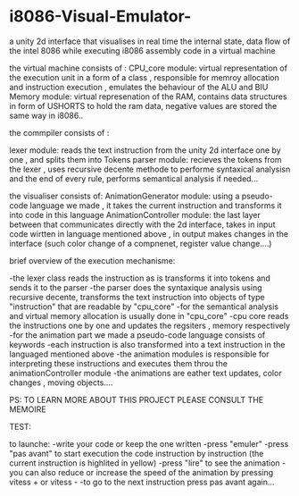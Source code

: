 # i8086-Visual-Emulator-
a unity 2d interface that visualises in real time the internal state, data flow of the intel 8086 while executing i8086 assembly code in a virtual machine

the virtual machine consists of : 
CPU_core module: virtual representation of the execution unit in a form of a class , responsible for memroy allocation and instruction execution , emulates the behaviour of the ALU and BIU 
Memory module: virtual represenation of the RAM, contains data structures in form of USHORTS to hold the ram data, negative values are  stored the same way in i8086..


the commpiler consists of : 

lexer module: reads the text instruction from the unity 2d interface one by one , and splits them into Tokens 
parser module: recieves the tokens from the lexer , uses recursive decente methode to performe syntaxical analysisn and the end of every rule, performs semantical analysis if needed...

the visualiser consists of: 
AnimationGenerator module:  using a pseudo-code language we made , it takes the current instruction and transforms it into code in this language 
AnimationController module: the last layer between that communicates directly with the 2d interface, takes in input code wirtten in language mentioned above , in output makes changes in the interface (such color change of a compnenet, register value change....)

brief overview of the execution mechanisme: 

-the lexer class reads the instruction as is transforms it into tokens and sends it to the parser
-the parser does the syntaxique analysis using recursive decente, transforms the text instruction into objects of  type "instruction" that are readable by "cpu_core"
-for the semantical analysis and virtual memory allocation is usually done in "cpu_core"
-cpu core reads the instructions one by one and updates the regsiters , memory respectively 
-for the animation part we made a pseudo-code language consists of keywords 
-each instruction is also transformed into a text instruction in the languaged mentioned above
-the animation modules is responsible for interpreting these instructions and executes them throu the animationController module
-the animations are eather text updates, color changes , moving objects....


PS: TO LEARN MORE ABOUT THIS PROJECT PLEASE CONSULT THE MEMOIRE





TEST: 

to launche:
-write your code or keep the one written
-press "emuler" 
-press "pas avant" to start execution the code instruction by instruction (the current instruction is highlited in yellow)
-press "lire" to see the animation 
-you can also reduce  or increase the speed of the animation by pressing vitess + or vitess -
-to go to the next instruction  press pas avant again...
